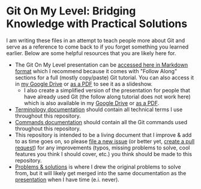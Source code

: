 # Git On My Level: Bridging Knowledge with Practical Solutions

I am writing these files in an attempt to teach people more about Git and serve as a reference to come back to if you forget something you learned earlier. Below are some helpful resources that you are likely here for.

- The Git On My Level presentation can be [accessed here in Markdown format](./presentation.md) which I recommend because it comes with "Follow Along" sections for a full (mostly copy/paste) Git tutorial. You can also access it in [my Google Drive](https://docs.google.com/presentation/d/1BDJSRT9h1cgUJpjj7HjfBCcF0jJc0H-SW1pu3CIG5bc) or [as a PDF](./data/assets/git-on-my-level-presentation.pdf) to see it as a slideshow.
  - I also create a simplified version of the presentation for people that have already used Git (the follow along tutorial does not work here) which is also available in my [Google Drive](https://docs.google.com/presentation/d/1jw2sH2fTNquJmsiOZolJ8IAmE3vO1iKFgyzBCbSKGIs/edit?usp=sharing) or [as a PDF](./data/assets/simplified-git-on-my-level-presentation.pdf).
- [Terminology documentation](./terminology.md) should contain all technical terms I use throughout this repository.
- [Commands documentation](./terminology.md) should contain all the Git commands used throughout this repository.
- This repository is intended to be a living document that I improve & add to as time goes on, so please [file a new issue](https://github.com/DustinMEastway/git-on-my-level/issues/new) (or better yet, [create a pull request](https://github.com/DustinMEastway/git-on-my-level/compare)) for any improvements (typos, missing problems to solve, cool features you think I should cover, etc.) you think should be made to this repository.
- [Problems & solutions](./problems-and-solutions.md) is where I drew the original problems to solve from, but it will likely get merged into the same documentation as the [presentation](./presentation.md) when I have time (e.i. never).
